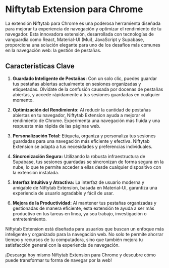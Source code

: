 # Niftytab Extension para Chrome

La extensión Niftytab para Chrome es una poderosa herramienta diseñada para mejorar tu experiencia de navegación y optimizar el rendimiento de tu navegador. Esta innovadora extensión, desarrollada con tecnologías de vanguardia como React, Material-UI (Mui), JavaScript y Supabase, proporciona una solución elegante para uno de los desafíos más comunes en la navegación web: la gestión de pestañas.

## Características Clave

1. **Guardado Inteligente de Pestañas:** Con un solo clic, puedes guardar tus pestañas abiertas actualmente en sesiones organizadas y etiquetadas. Olvídate de la confusión causada por docenas de pestañas abiertas, y accede rápidamente a tus sesiones guardadas en cualquier momento.

2. **Optimización del Rendimiento:** Al reducir la cantidad de pestañas abiertas en tu navegador, Niftytab Extension ayuda a mejorar el rendimiento de Chrome. Experimenta una navegación más fluida y una respuesta más rápida de las páginas web.

3. **Personalización Total:** Etiqueta, organiza y personaliza tus sesiones guardadas para una navegación más eficiente y efectiva. Niftytab Extension se adapta a tus necesidades y preferencias individuales.

4. **Sincronización Segura:** Utilizando la robusta infraestructura de Supabase, tus sesiones guardadas se sincronizan de forma segura en la nube, lo que te permite acceder a ellas desde cualquier dispositivo con la extensión instalada.

5. **Interfaz Intuitiva y Atractiva:** La interfaz de usuario moderna y amigable de Niftytab Extension, basada en Material-UI, garantiza una experiencia de usuario agradable y fácil de usar.

6. **Mejora de la Productividad:** Al mantener tus pestañas organizadas y gestionadas de manera eficiente, esta extensión te ayuda a ser más productivo en tus tareas en línea, ya sea trabajo, investigación o entretenimiento.

Niftytab Extension está diseñada para usuarios que buscan un enfoque más inteligente y organizado para la navegación web. No solo te permite ahorrar tiempo y recursos de tu computadora, sino que también mejora tu satisfacción general con la experiencia de navegación.

¡Descarga hoy mismo Niftytab Extension para Chrome y descubre cómo puede transformar tu forma de navegar por la web!

